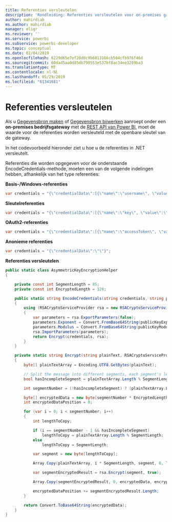 ```yaml
---
title: Referenties versleutelen
description: 'Rondleiding: Referenties versleutelen voor on-premises gatewaygegevensbronnen'
author: mahirdiab
ms.author: mahirdiab
manager: eligr
ms.reviewer: ''
ms.service: powerbi
ms.subservice: powerbi-developer
ms.topic: conceptual
ms.date: 02/04/2019
ms.openlocfilehash: 6229d65e7ef28d0c9b6013166cb504cfb976f46d
ms.sourcegitcommit: 60dad5aa0d85db790553e537bf8ac34ee3289ba3
ms.translationtype: MT
ms.contentlocale: nl-NL
ms.lasthandoff: 05/29/2019
ms.locfileid: "61341681"
---
```

# <a name="encrypt-credentials"></a>Referenties versleutelen

Als u [Gegevensbron maken](https://docs.microsoft.com/rest/api/power-bi/gateways/createdatasource) of [Gegevensbron bijwerken](https://docs.microsoft.com/rest/api/power-bi/gateways/updatedatasource) aanroept onder een **on-premises bedrijfsgateway** met de [REST API van Power BI](https://docs.microsoft.com/rest/api/power-bi/), moet de waarde voor de referenties worden versleuteld met de openbare sleutel van de gateway.

In het codevoorbeeld hieronder ziet u hoe u de referenties in .NET versleutelt.

Referenties die worden opgegeven voor de onderstaande EncodeCredentials-methode, moeten een van de volgende indelingen hebben, afhankelijk van het type referenties:

**Basis-/Windows-referenties**

```csharp
var credentials = "{\"credentialData\":[{\"name\":\"username\", \"value\":\"john\"},{\"name\":\"password\", \"value\":\"*****\"}]}";
```

**Sleutelreferenties**

```csharp
var credentials = "{\"credentialData\":[{\"name\":\"key\", \"value\":\"ec....LA=\"}]}";
```

**OAuth2-referenties**

```csharp
var credentials = "{\"credentialData\":[{\"name\":\"accessToken\", \"value\":\"eyJ0....fwtQ\"}]}";
```

**Anonieme referenties**

```csharp
var credentials = "{\"credentialData\":\"\"}";
```

**Referenties versleutelen**

```csharp
public static class AsymmetricKeyEncryptionHelper
{

    private const int SegmentLength = 85;
    private const int EncryptedLength = 128;

    public static string EncodeCredentials(string credentials, string publicKeyExponent, string publicKeyModulus)
    {
        using (RSACryptoServiceProvider rsa = new RSACryptoServiceProvider(EncryptedLength * 8))
        {
            var parameters = rsa.ExportParameters(false);
            parameters.Exponent = Convert.FromBase64String(publicKeyExponent);
            parameters.Modulus = Convert.FromBase64String(publicKeyModulus);
            rsa.ImportParameters(parameters);
            return Encrypt(credentials, rsa);
        }
    }

    private static string Encrypt(string plainText, RSACryptoServiceProvider rsa)
    {
        byte[] plainTextArray = Encoding.UTF8.GetBytes(plainText);

        // Split the message into different segments, each segment's length is 85. So the result may be 85,85,85,20.
        bool hasIncompleteSegment = plainTextArray.Length % SegmentLength != 0;

        int segmentNumber = (!hasIncompleteSegment) ? (plainTextArray.Length / SegmentLength) : ((plainTextArray.Length / SegmentLength) + 1);

        byte[] encryptedData = new byte[segmentNumber * EncryptedLength];
        int encryptedDataPosition = 0;

        for (var i = 0; i < segmentNumber; i++)
        {
            int lengthToCopy;

            if (i == segmentNumber - 1 && hasIncompleteSegment)
                lengthToCopy = plainTextArray.Length % SegmentLength;
            else
                lengthToCopy = SegmentLength;

            var segment = new byte[lengthToCopy];

            Array.Copy(plainTextArray, i * SegmentLength, segment, 0, lengthToCopy);

            var segmentEncryptedResult = rsa.Encrypt(segment, true);

            Array.Copy(segmentEncryptedResult, 0, encryptedData, encryptedDataPosition, segmentEncryptedResult.Length);

            encryptedDataPosition += segmentEncryptedResult.Length;
        }

        return Convert.ToBase64String(encryptedData);
    }
}
```